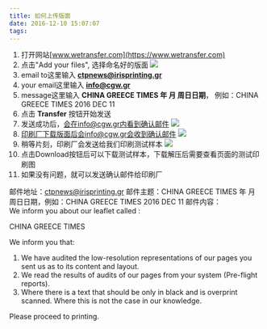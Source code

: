 ```yaml
---
title: 如何上传版面
date: 2016-12-10 15:07:07
tags:
---
```

1. 打开网站[www.wetransfer.com](https://www.wetransfer.com)
2. 点击"Add your files", 选择命名好的版面
![](/images/004.png)
3. email to这里输入 **ctpnews@irisprinting.gr**
4. your email这里输入 **info@cgw.gr**
5. message这里输入 **CHINA GREECE TIMES 年 月 周日日期**， 例如：CHINA GREECE TIMES 2016 DEC 11
6. 点击 **Transfer** 按钮开始发送
7. 发送成功后，会在info@cgw.gr内看到确认邮件
![](/images/001.png)
8. 印刷厂下载版面后会info@cgw.gr会收到确认邮件
![](/images/002.png)
9. 稍等片刻，印刷厂会发送给我们印刷测试样本
![](/images/003.png)
10. 点击Download按钮后可以下载测试样本，下载解压后需要查看页面的测试印刷图
11. 如果没有问题，就可以发送确认邮件给印刷厂

邮件地址：ctpnews@irisprinting.gr
邮件主题：CHINA GREECE TIMES 年 月 周日日期，例如：CHINA GREECE TIMES 2016 DEC 11
邮件内容：
<br>
We inform you about our leaflet called :

CHINA GREECE TIMES

We inform you that:

 1. We have audited the low-resolution representations of our pages you sent us as to its content and layout.
 2. We read the results of audits of our pages from your system (Pre-flight reports).
 3. Where there is a text that should be only in black and is overprint scanned. Where this is not the case in our knowledge.

Please proceed to printing.
